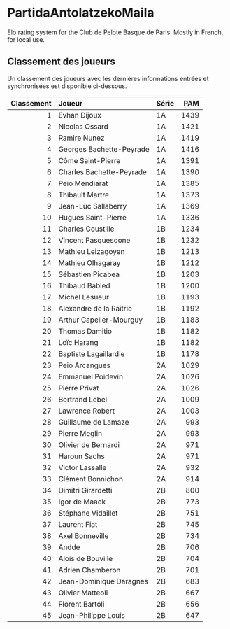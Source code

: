 # PartidaAntolatzekoMaila
Elo rating system for the Club de Pelote Basque de Paris. Mostly in French, for local use.

## Classement des joueurs
Un classement des joueurs avec les dernières informations entrées et synchronisées est disponible ci-dessous.

|   Classement | Joueur                   | Série   |   PAM |
|-------------:|:-------------------------|:--------|------:|
|            1 | Evhan Dijoux             | 1A      |  1439 |
|            2 | Nicolas Ossard           | 1A      |  1421 |
|            3 | Ramire Nunez             | 1A      |  1419 |
|            4 | Georges Bachette-Peyrade | 1A      |  1416 |
|            5 | Côme Saint-Pierre        | 1A      |  1391 |
|            6 | Charles Bachette-Peyrade | 1A      |  1390 |
|            7 | Peio Mendiarat           | 1A      |  1385 |
|            8 | Thibault Martre          | 1A      |  1373 |
|            9 | Jean-Luc Sallaberry      | 1A      |  1369 |
|           10 | Hugues Saint-Pierre      | 1A      |  1336 |
|           11 | Charles Coustille        | 1B      |  1234 |
|           12 | Vincent Pasquesoone      | 1B      |  1232 |
|           13 | Mathieu Leizagoyen       | 1B      |  1213 |
|           14 | Mathieu Olhagaray        | 1B      |  1212 |
|           15 | Sébastien Picabea        | 1B      |  1203 |
|           16 | Thibaud Babled           | 1B      |  1200 |
|           17 | Michel Lesueur           | 1B      |  1193 |
|           18 | Alexandre de la Raitrie  | 1B      |  1192 |
|           19 | Arthur Capelier-Mourguy  | 1B      |  1183 |
|           20 | Thomas Damitio           | 1B      |  1182 |
|           21 | Loïc Harang              | 1B      |  1182 |
|           22 | Baptiste Lagaillardie    | 1B      |  1178 |
|           23 | Peio Arcangues           | 2A      |  1029 |
|           24 | Emmanuel Poidevin        | 2A      |  1026 |
|           25 | Pierre Privat            | 2A      |  1026 |
|           26 | Bertrand Lebel           | 2A      |  1009 |
|           27 | Lawrence Robert          | 2A      |  1003 |
|           28 | Guillaume de Lamaze      | 2A      |   993 |
|           29 | Pierre Meglin            | 2A      |   993 |
|           30 | Olivier de Bernardi      | 2A      |   971 |
|           31 | Haroun Sachs             | 2A      |   971 |
|           32 | Victor Lassalle          | 2A      |   932 |
|           33 | Clément Bonnichon        | 2A      |   914 |
|           34 | Dimitri Girardetti       | 2B      |   800 |
|           35 | Igor de Maack            | 2B      |   773 |
|           36 | Stéphane Vidaillet       | 2B      |   751 |
|           37 | Laurent Fiat             | 2B      |   745 |
|           38 | Axel Bonneville          | 2B      |   734 |
|           39 | Andde                    | 2B      |   706 |
|           40 | Alois de Bouville        | 2B      |   704 |
|           41 | Adrien Chamberon         | 2B      |   701 |
|           42 | Jean-Dominique Daragnes  | 2B      |   683 |
|           43 | Olivier Matteoli         | 2B      |   667 |
|           44 | Florent Bartoli          | 2B      |   656 |
|           45 | Jean-Philippe Louis      | 2B      |   647 |
